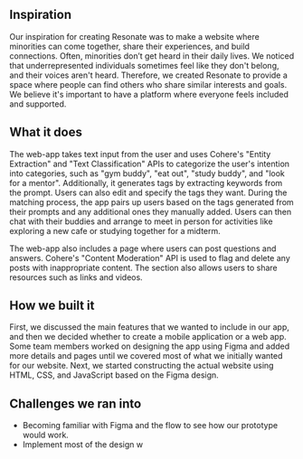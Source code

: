 ## Inspiration
Our inspiration for creating Resonate was to make a website where minorities can come together, share their experiences, and build connections. Often, minorities don’t get heard in their daily lives. We noticed that underrepresented individuals sometimes feel like they don't belong, and their voices aren't heard. Therefore, we created Resonate to provide a space where people can find others who share similar interests and goals. We believe it's important to have a platform where everyone feels included and supported.

## What it does
The web-app takes text input from the user and uses Cohere's "Entity Extraction" and "Text Classification" APIs to categorize the user's intention into categories, such as "gym buddy", "eat out", "study buddy", and "look for a mentor". Additionally, it generates tags by extracting keywords from the prompt. Users can also edit and specify the tags they want. During the matching process, the app pairs up users based on the tags generated from their prompts and any additional ones they manually added. Users can then chat with their buddies and arrange to meet in person for activities like exploring a new cafe or studying together for a midterm.

The web-app also includes a page where users can post questions and answers. Cohere's "Content Moderation" API is used to flag and delete any posts with inappropriate content. The section also allows users to share resources such as links and videos.

## How we built it
First, we discussed the main features that we wanted to include in our app, and then we decided whether to create a mobile application or a web app. Some team members worked on designing the app using Figma and added more details and pages until we covered most of what we initially wanted for our website.
Next, we started constructing the actual website using HTML, CSS, and JavaScript based on the Figma design.

## Challenges we ran into
 - Becoming familiar with Figma and the flow to see how our prototype would work.
 - Implement most of the design w
